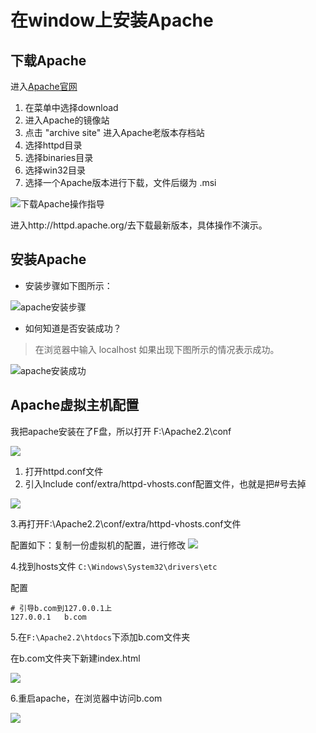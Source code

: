# 在window上安装Apache

## 下载Apache

进入[Apache官网](http://apache.org/)
1. 在菜单中选择download
2. 进入Apache的镜像站
3. 点击 "archive site" 进入Apache老版本存档站
4. 选择httpd目录
5. 选择binaries目录
6. 选择win32目录
7. 选择一个Apache版本进行下载，文件后缀为 .msi

![下载Apache操作指导](https://i.imgur.com/3yWgZ1p.png)

进入http://httpd.apache.org/去下载最新版本，具体操作不演示。 

## 安装Apache

- 安装步骤如下图所示：

![apache安装步骤](https://i.imgur.com/He376Bp.png)

- 如何知道是否安装成功？
> 在浏览器中输入 localhost
> 如果出现下图所示的情况表示成功。

![apache安装成功](https://i.imgur.com/1VKDiBq.png)

## Apache虚拟主机配置

我把apache安装在了F盘，所以打开 F:\Apache2.2\conf

![](https://i.imgur.com/t9JujNX.png)


1. 打开httpd.conf文件
2. 引入Include conf/extra/httpd-vhosts.conf配置文件，也就是把#号去掉

![](https://i.imgur.com/aJABNnh.png)



3.再打开F:\Apache2.2\conf/extra/httpd-vhosts.conf文件

配置如下：复制一份虚拟机的配置，进行修改
![](https://i.imgur.com/jmTRvND.png)

4.找到hosts文件
`C:\Windows\System32\drivers\etc`

配置
```
# 引导b.com到127.0.0.1上
127.0.0.1   b.com
```

5.在`F:\Apache2.2\htdocs`下添加b.com文件夹

在b.com文件夹下新建index.html

![](https://i.imgur.com/lQDFXis.png)

6.重启apache，在浏览器中访问b.com

![](https://i.imgur.com/Ztnqvov.png)
